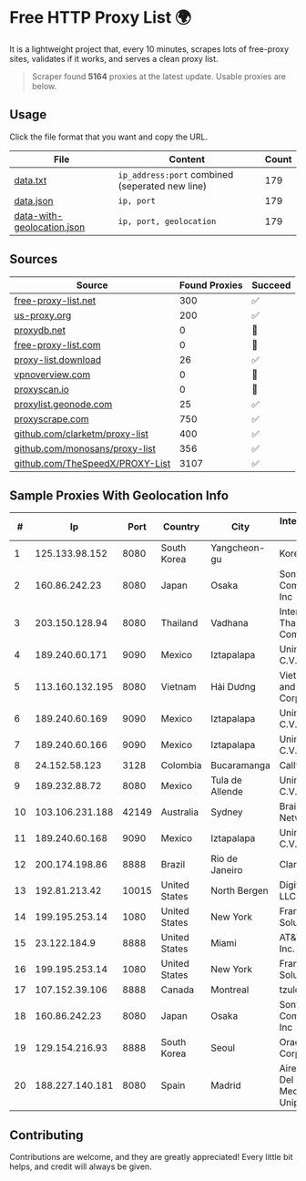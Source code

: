
# Free HTTP Proxy List 🌍

It is a lightweight project that, every 10 minutes, scrapes lots of free-proxy sites, validates if it works, and serves a clean proxy list.


> Scraper found **5164** proxies at the latest update. Usable proxies are below.

## Usage

Click the file format that you want and copy the URL.


|File|Content|Count|
|----|-------|-----|
|[data.txt](https://raw.githubusercontent.com/themiralay/Proxy-List-World/master/data.txt)|`ip_address:port` combined (seperated new line)|179|
|[data.json](https://raw.githubusercontent.com/themiralay/Proxy-List-World/master/data.json)|`ip, port`|179|
|[data-with-geolocation.json](https://raw.githubusercontent.com/themiralay/Proxy-List-World/master/data-with-geolocation.json)|`ip, port, geolocation`|179|

## Sources

|Source|Found Proxies|Succeed|
|------|-------------|-------|
|[free-proxy-list.net](https://free-proxy-list.net)|300|✅|
|[us-proxy.org](https://www.us-proxy.org)|200|✅|
|[proxydb.net](http://proxydb.net)|0|🚫|
|[free-proxy-list.com](https://free-proxy-list.com/?page=&port=&type%5B%5D=http&type%5B%5D=https&up_time=0&search=Search)|0|🚫|
|[proxy-list.download](https://www.proxy-list.download/HTTP)|26|✅|
|[vpnoverview.com](https://vpnoverview.com/privacy/anonymous-browsing/free-proxy-servers)|0|🚫|
|[proxyscan.io](https://www.proxyscan.io)|0|🚫|
|[proxylist.geonode.com](https://proxylist.geonode.com/api/proxy-list?limit=300&page=1&sort_by=lastChecked&sort_type=desc&protocols=http,https)|25|✅|
|[proxyscrape.com](https://api.proxyscrape.com/v2/?request=displayproxies&protocol=http&timeout=10000&country=all&ssl=all&anonymity=all)|750|✅|
|[github.com/clarketm/proxy-list](https://raw.githubusercontent.com/clarketm/proxy-list/master/proxy-list-raw.txt)|400|✅|
|[github.com/monosans/proxy-list](https://raw.githubusercontent.com/monosans/proxy-list/main/proxies/http.txt)|356|✅|
|[github.com/TheSpeedX/PROXY-List](https://raw.githubusercontent.com/TheSpeedX/PROXY-List/master/http.txt)|3107|✅|


## Sample Proxies With Geolocation Info

|#|Ip|Port|Country|City|Internet Service Provider|
|-|--|----|-------|----|-------------------------|
|1|125.133.98.152|8080|South Korea|Yangcheon-gu|Korea Telecom|
|2|160.86.242.23|8080|Japan|Osaka|Sony Network Communications Inc|
|3|203.150.128.94|8080|Thailand|Vadhana|Internet Thailand Company Ltd|
|4|189.240.60.171|9090|Mexico|Iztapalapa|Uninet S.A. de C.V.|
|5|113.160.132.195|8080|Vietnam|Hải Dương|VietNam Post and Telecom Corporation|
|6|189.240.60.169|9090|Mexico|Iztapalapa|Uninet S.A. de C.V.|
|7|189.240.60.166|9090|Mexico|Iztapalapa|Uninet S.A. de C.V.|
|8|24.152.58.123|3128|Colombia|Bucaramanga|Calltopbx S.A.S.|
|9|189.232.88.72|8080|Mexico|Tula de Allende|Uninet S.A. de C.V.|
|10|103.106.231.188|42149|Australia|Sydney|BrainStorm Network|
|11|189.240.60.168|9090|Mexico|Iztapalapa|Uninet S.A. de C.V.|
|12|200.174.198.86|8888|Brazil|Rio de Janeiro|Claro S.A|
|13|192.81.213.42|10015|United States|North Bergen|DigitalOcean, LLC|
|14|199.195.253.14|1080|United States|New York|FranTech Solutions|
|15|23.122.184.9|8888|United States|Miami|AT&T Services, Inc.|
|16|199.195.253.14|1080|United States|New York|FranTech Solutions|
|17|107.152.39.106|8888|Canada|Montreal|tzulo, inc.|
|18|160.86.242.23|8080|Japan|Osaka|Sony Network Communications Inc|
|19|129.154.216.93|8888|South Korea|Seoul|Oracle Corporation|
|20|188.227.140.181|8080|Spain|Madrid|Aire Networks Del Mediterraneo SL Unipersonal|



## Contributing

Contributions are welcome, and they are greatly appreciated! Every
little bit helps, and credit will always be given.

